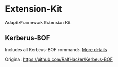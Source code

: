 # Extension-Kit
AdaptixFramework Extension Kit

## Kerberus-BOF

Includes all Kerbeus-BOF commands. [More details](https://github.com/Adaptix-Framework/Extension-Kit/blob/main/Kerbeus-BOF/README.md)

Original: https://github.com/RalfHacker/Kerbeus-BOF
